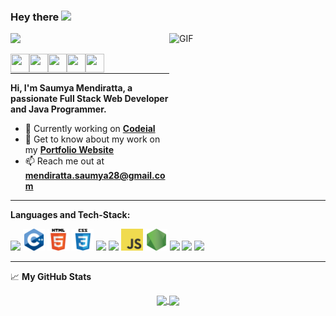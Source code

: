 ### Hey there <img src="https://media.giphy.com/media/hvRJCLFzcasrR4ia7z/giphy.gif" width="25px">

<img align="right" alt="GIF" src="https://media.giphy.com/media/du3J3cXyzhj75IOgvA/giphy.gif" target="blank" width="250" height="250" />

![](https://visitor-badge.glitch.me/badge?page_id=saumya-mendiratta.saumya-mendiratta)
<br>

<a href="https://www.linkedin.com/in/saumya-mendiratta-44432b1b5/" target="blank"><img align="left" src="https://image.flaticon.com/icons/png/512/174/174857.png" height="30px" width="30px" /></a>
<a href="https://www.hackerrank.com/saumya2828" target="blank"><img align="left" src="https://upload.wikimedia.org/wikipedia/commons/4/40/HackerRank_Icon-1000px.png" height="30px" width="30px"/></a>
<a href="https://leetcode.com/saumya2828/" target="blank"><img align="left" src="https://raw.githubusercontent.com/jdneo/vscode-leetcode/master/resources/LeetCode.png" height="30px" width="30px" /></a>
<a href="https://www.codechef.com/users/saumya2828" target="blank"><img align="left" src="https://i.pinimg.com/originals/c5/d9/fc/c5d9fc1e18bcf039f464c2ab6cfb3eb6.jpg" height="30px" width="30px" /></a>
<a href="https://www.instagram.com/saumya.mendiratta/" target="blank"><img align="left" src="https://upload.wikimedia.org/wikipedia/commons/thumb/e/e7/Instagram_logo_2016.svg/1200px-Instagram_logo_2016.svg.png" height="30px" width="30px" /></a>


<br>

------------
**Hi, I'm Saumya Mendiratta, a passionate Full Stack Web Developer and Java Programmer.**
  
  * 🔭 Currently working on **[Codeial](https://github.com/saumya-mendiratta/Codeial)**
  * 📄 Get to know about my work on my **[Portfolio Website](https://saumya-mendiratta.github.io/Portfolio-Website/)**
  * 📫 Reach me out at **mendiratta.saumya28@gmail.com**

------------
**Languages and Tech-Stack:**  

<code><img height="35" src="https://raw.githubusercontent.com/jmnote/z-icons/master/svg/java.svg"></code>
<code><img height="35" src="https://raw.githubusercontent.com/github/explore/80688e429a7d4ef2fca1e82350fe8e3517d3494d/topics/cpp/cpp.png"></code>
<code><img height="35" src="https://raw.githubusercontent.com/github/explore/80688e429a7d4ef2fca1e82350fe8e3517d3494d/topics/html/html.png"></code>
<code><img height="35" src="https://raw.githubusercontent.com/github/explore/80688e429a7d4ef2fca1e82350fe8e3517d3494d/topics/css/css.png"></code>
<code><img height="35" src="https://upload.wikimedia.org/wikipedia/commons/thumb/9/96/Sass_Logo_Color.svg/1200px-Sass_Logo_Color.svg.png"></code>
<code><img height="35" src="https://raw.githubusercontent.com/jmnote/z-icons/master/svg/bootstrap.svg"></code>
<code><img height="35" src="https://raw.githubusercontent.com/github/explore/80688e429a7d4ef2fca1e82350fe8e3517d3494d/topics/javascript/javascript.png"></code>
<code><img height="35" src="https://raw.githubusercontent.com/github/explore/80688e429a7d4ef2fca1e82350fe8e3517d3494d/topics/nodejs/nodejs.png"></code>
<code><img height="35" src="https://www.pngitem.com/pimgs/m/385-3850359_icon-mongodb-logo-hd-png-download.png"></code>
<code><img height="35" src="https://blog.amt.in/wp-content/uploads/2017/12/e16da876-c2fd-4eb8-ae72-4b193c534938-Edited.png"></code>
<code><img height="35" src="https://raw.githubusercontent.com/jmnote/z-icons/master/svg/github.svg"></code>



------------

📈 **My GitHub Stats**

<p align=center>
  <a href="https://github-readme-stats.vercel.app/api?username=saumya-mendiratta&show_icons=true&theme=gotham">
    <img height=175 align="center" src="https://github-readme-stats.vercel.app/api?username=saumya-mendiratta&show_icons=true&theme=gotham">
  </a>
  <a href="https://github-readme-stats.vercel.app/api/top-langs/?username=saumya-mendiratta&layout=compact&langs_count=10&theme=dark">
  <img height=175 align="center" src="https://github-readme-stats.vercel.app/api/top-langs/?username=saumya-mendiratta&layout=compact&langs_count=10&theme=dark" />
  </a>
</p>
  <br>
  
